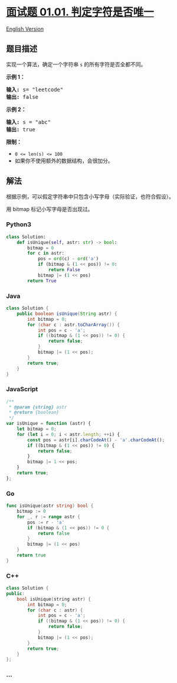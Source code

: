 # [面试题 01.01. 判定字符是否唯一](https://leetcode-cn.com/problems/is-unique-lcci)

[English Version](/lcci/01.01.Is%20Unique/README_EN.md)

## 题目描述

<!-- 这里写题目描述 -->
<p>实现一个算法，确定一个字符串 <code>s</code> 的所有字符是否全都不同。</p>

<p><strong>示例 1：</strong></p>

<pre><strong>输入:</strong> s= &quot;leetcode&quot;
<strong>输出:</strong> false 
</pre>

<p><strong>示例 2：</strong></p>

<pre><strong>输入:</strong> s = &quot;abc&quot;
<strong>输出:</strong> true
</pre>

<p><strong>限制：</strong></p>
<ul>
	<li><code>0 <= len(s) <= 100 </code></li>
	<li>如果你不使用额外的数据结构，会很加分。</li>
</ul>

## 解法

<!-- 这里可写通用的实现逻辑 -->

根据示例，可以假定字符串中只包含小写字母（实际验证，也符合假设）。

用 bitmap 标记小写字母是否出现过。

<!-- tabs:start -->

### **Python3**

<!-- 这里可写当前语言的特殊实现逻辑 -->

```python
class Solution:
    def isUnique(self, astr: str) -> bool:
        bitmap = 0
        for c in astr:
            pos = ord(c) - ord('a')
            if (bitmap & (1 << pos)) != 0:
                return False
            bitmap |= (1 << pos)
        return True
```

### **Java**

<!-- 这里可写当前语言的特殊实现逻辑 -->

```java
class Solution {
    public boolean isUnique(String astr) {
        int bitmap = 0;
        for (char c : astr.toCharArray()) {
            int pos = c - 'a';
            if ((bitmap & (1 << pos)) != 0) {
                return false;
            }
            bitmap |= (1 << pos);
        }
        return true;
    }
}
```

### **JavaScript**

```js
/**
 * @param {string} astr
 * @return {boolean}
 */
var isUnique = function (astr) {
    let bitmap = 0;
    for (let i = 0; i < astr.length; ++i) {
        const pos = astr[i].charCodeAt() - 'a'.charCodeAt();
        if ((bitmap & (1 << pos)) != 0) {
            return false;
        }
        bitmap |= 1 << pos;
    }
    return true;
};
```

### **Go**

```go
func isUnique(astr string) bool {
	bitmap := 0
	for _, r := range astr {
		pos := r - 'a'
		if (bitmap & (1 << pos)) != 0 {
			return false
		}
		bitmap |= (1 << pos)
	}
	return true
}
```

### **C++**

```cpp
class Solution {
public:
    bool isUnique(string astr) {
        int bitmap = 0;
        for (char c : astr) {
            int pos = c - 'a';
            if ((bitmap & (1 << pos)) != 0) {
                return false;
            }
            bitmap |= (1 << pos);
        }
        return true;
    }
};
```

### **...**

```

```

<!-- tabs:end -->
